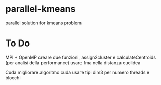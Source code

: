 # parallel-kmeans
parallel solution for kmeans problem


# To Do
MPI + OpenMP
creare due funzioni, assign2cluster e calculateCentroids (per analisi della performance)
usare fma nella distanza euclidea


Cuda
migliorare algoritmo cuda
usare tipi dim3 per numero threads e blocchi
